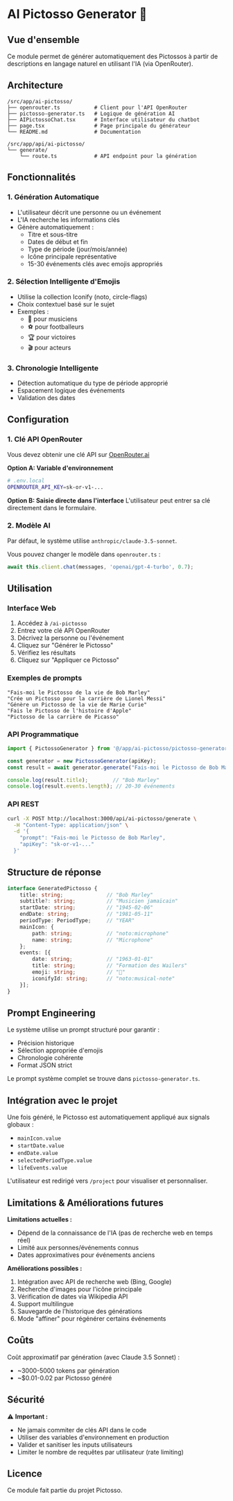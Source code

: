 # AI Pictosso Generator 🤖

## Vue d'ensemble

Ce module permet de générer automatiquement des Pictossos à partir de descriptions en langage naturel en utilisant l'IA (via OpenRouter).

## Architecture

```
/src/app/ai-pictosso/
├── openrouter.ts           # Client pour l'API OpenRouter
├── pictosso-generator.ts   # Logique de génération AI
├── AIPictossoChat.tsx      # Interface utilisateur du chatbot
├── page.tsx                # Page principale du générateur
└── README.md               # Documentation

/src/app/api/ai-pictosso/
└── generate/
    └── route.ts            # API endpoint pour la génération
```

## Fonctionnalités

### 1. Génération Automatique
- L'utilisateur décrit une personne ou un événement
- L'IA recherche les informations clés
- Génère automatiquement :
  - Titre et sous-titre
  - Dates de début et fin
  - Type de période (jour/mois/année)
  - Icône principale représentative
  - 15-30 événements clés avec emojis appropriés

### 2. Sélection Intelligente d'Emojis
- Utilise la collection Iconify (noto, circle-flags)
- Choix contextuel basé sur le sujet
- Exemples :
  - 🎵 pour musiciens
  - ⚽ pour footballeurs
  - 🏆 pour victoires
  - 🎬 pour acteurs

### 3. Chronologie Intelligente
- Détection automatique du type de période approprié
- Espacement logique des événements
- Validation des dates

## Configuration

### 1. Clé API OpenRouter

Vous devez obtenir une clé API sur [OpenRouter.ai](https://openrouter.ai/keys)

**Option A: Variable d'environnement**
```bash
# .env.local
OPENROUTER_API_KEY=sk-or-v1-...
```

**Option B: Saisie directe dans l'interface**
L'utilisateur peut entrer sa clé directement dans le formulaire.

### 2. Modèle AI

Par défaut, le système utilise `anthropic/claude-3.5-sonnet`.

Vous pouvez changer le modèle dans `openrouter.ts` :
```typescript
await this.client.chat(messages, 'openai/gpt-4-turbo', 0.7);
```

## Utilisation

### Interface Web

1. Accédez à `/ai-pictosso`
2. Entrez votre clé API OpenRouter
3. Décrivez la personne ou l'événement
4. Cliquez sur "Générer le Pictosso"
5. Vérifiez les résultats
6. Cliquez sur "Appliquer ce Pictosso"

### Exemples de prompts

```
"Fais-moi le Pictosso de la vie de Bob Marley"
"Crée un Pictosso pour la carrière de Lionel Messi"
"Génère un Pictosso de la vie de Marie Curie"
"Fais le Pictosso de l'histoire d'Apple"
"Pictosso de la carrière de Picasso"
```

### API Programmatique

```typescript
import { PictossoGenerator } from '@/app/ai-pictosso/pictosso-generator';

const generator = new PictossoGenerator(apiKey);
const result = await generator.generate("Fais-moi le Pictosso de Bob Marley");

console.log(result.title);        // "Bob Marley"
console.log(result.events.length); // 20-30 événements
```

### API REST

```bash
curl -X POST http://localhost:3000/api/ai-pictosso/generate \
  -H "Content-Type: application/json" \
  -d '{
    "prompt": "Fais-moi le Pictosso de Bob Marley",
    "apiKey": "sk-or-v1-..."
  }'
```

## Structure de réponse

```typescript
interface GeneratedPictosso {
    title: string;              // "Bob Marley"
    subtitle?: string;          // "Musicien jamaïcain"
    startDate: string;          // "1945-02-06"
    endDate: string;            // "1981-05-11"
    periodType: PeriodType;     // "YEAR"
    mainIcon: {
        path: string;           // "noto:microphone"
        name: string;           // "Microphone"
    };
    events: [{
        date: string;           // "1963-01-01"
        title: string;          // "Formation des Wailers"
        emoji: string;          // "🎵"
        iconifyId: string;      // "noto:musical-note"
    }];
}
```

## Prompt Engineering

Le système utilise un prompt structuré pour garantir :
- Précision historique
- Sélection appropriée d'emojis
- Chronologie cohérente
- Format JSON strict

Le prompt système complet se trouve dans `pictosso-generator.ts`.

## Intégration avec le projet

Une fois généré, le Pictosso est automatiquement appliqué aux signals globaux :
- `mainIcon.value`
- `startDate.value`
- `endDate.value`
- `selectedPeriodType.value`
- `lifeEvents.value`

L'utilisateur est redirigé vers `/project` pour visualiser et personnaliser.

## Limitations & Améliorations futures

**Limitations actuelles :**
- Dépend de la connaissance de l'IA (pas de recherche web en temps réel)
- Limité aux personnes/événements connus
- Dates approximatives pour événements anciens

**Améliorations possibles :**
1. Intégration avec API de recherche web (Bing, Google)
2. Recherche d'images pour l'icône principale
3. Vérification de dates via Wikipedia API
4. Support multilingue
5. Sauvegarde de l'historique des générations
6. Mode "affiner" pour régénérer certains événements

## Coûts

Coût approximatif par génération (avec Claude 3.5 Sonnet) :
- ~3000-5000 tokens par génération
- ~$0.01-0.02 par Pictosso généré

## Sécurité

⚠️ **Important :**
- Ne jamais commiter de clés API dans le code
- Utiliser des variables d'environnement en production
- Valider et sanitiser les inputs utilisateurs
- Limiter le nombre de requêtes par utilisateur (rate limiting)

## Licence

Ce module fait partie du projet Pictosso.

